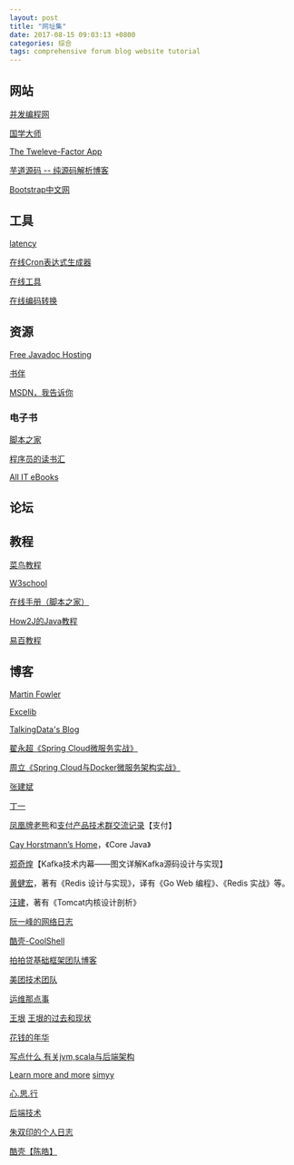 ```yaml
---
layout: post
title: "网址集"
date: 2017-08-15 09:03:13 +0800
categories: 综合
tags: comprehensive forum blog website tutorial
---
```


## 网站

[并发编程网](http://ifeve.com)

[国学大师](http://www.guoxuedashi.com/)

[The Tweleve-Factor App](https://12factor.net/)

[芋道源码 -- 纯源码解析博客](http://www.iocoder.cn)

[Bootstrap中文网](http://www.bootcss.com/)

## 工具

[latency](https://latency.apex.sh/)

[在线Cron表达式生成器](http://cron.qqe2.com/)

[在线工具](http://tool.oschina.net/)

[在线编码转换](http://tool.oschina.net/encode)

## 资源

[Free Javadoc Hosting](http://www.javadoc.io/)

[书伴](https://bookfere.com/)

[MSDN，我告诉你](https://msdn.itellyou.cn/)

### 电子书

[脚本之家](http://www.jb51.net/)

[程序员的读书汇](http://finelybook.com/)

[All IT eBooks](http://www.allitebooks.com/)

## 论坛

## 教程

[菜鸟教程](http://www.runoob.com/)

[W3school](http://www.w3school.com.cn/)

[在线手册（脚本之家）](http://shouce.jb51.net/)

[How2J的Java教程](http://how2j.cn/)

[易百教程](https://www.yiibai.com/)

## 博客

[Martin Fowler](https://martinfowler.com/)

[Excelib](http://www.excelib.com/)

[TalkingData's Blog](http://blog.talkingdata.com/)

[翟永超《Spring Cloud微服务实战》](http://blog.didispace.com/)

[周立《Spring Cloud与Docker微服务架构实战》](http://www.itmuch.com/)

[张建斌](http://www.cnblogs.com/zhangjianbin/)

[丁一](http://www.ticmy.com/)

[凤凰牌老熊](http://blog.lixf.cn)和[支付产品技术群交流记录](http://wechat.lixf.cn/)【支付】

[Cay Horstmann’s Home](http://horstmann.com/)，《Core Java》

[郑奇煌](http://zqhxuyuan.github.io/)【Kafka技术内幕——图文详解Kafka源码设计与实现】

[黄健宏](http://huangz.me/)，著有《Redis 设计与实现》，译有《Go Web 编程》、《Redis 实战》等。

[汪建](https://blog.csdn.net/wangyangzhizhou)，著有《Tomcat内核设计剖析》

[阮一峰的网络日志](http://www.ruanyifeng.com)

[酷壳-CoolShell](https://coolshell.cn/)

[拍拍贷基础框架团队博客](http://techblog.ppdai.com/)

[美团技术团队](https://tech.meituan.com/)

[运维那点事](http://www.ywnds.com/)

[王垠](http://www.yinwang.org/)
[王垠的过去和现状](https://blog.csdn.net/simoncoder/article/details/49803827)

[花钱的年华](http://calvin1978.blogcn.com/)

[写点什么 有关jvm,scala与后端架构](http://hongjiang.info/)

[Learn more and more](https://www.cnblogs.com/coder2012/) [simyy](http://simyy.cn/)

[心.思.行](http://www.heartthinkdo.com/)

[后端技术](https://timyang.net/)

[朱双印的个人日志](http://www.zsythink.net/)

[酷壳【陈皓】](https://coolshell.cn/)